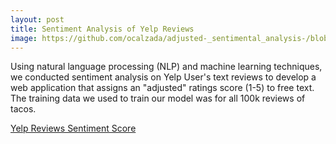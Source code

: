 ```yaml
---
layout: post
title: Sentiment Analysis of Yelp Reviews
image: https://github.com/ocalzada/adjusted-_sentimental_analysis-/blob/master/assets/chef.jpeg
---
```


Using natural language processing (NLP) and machine learning techniques, 
we conducted sentiment analysis on Yelp User's text reviews to develop a web application that assigns an "adjusted" ratings score (1-5)
to free text. The training data we used to train our model was for all 100k reviews of tacos.

[Yelp Reviews Sentiment Score](https://yelp-sentiment-analysis-linear.herokuapp.com/)
